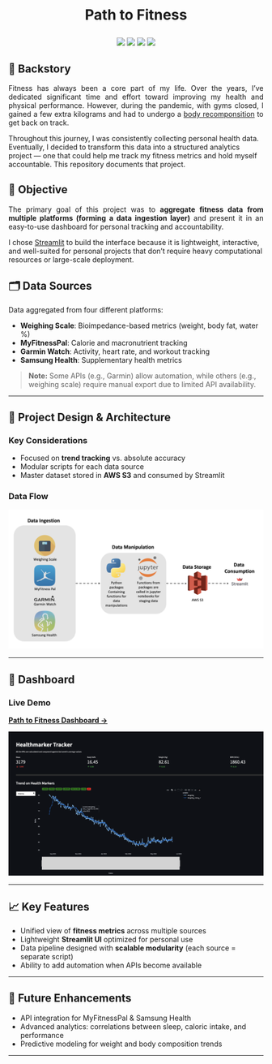 


# <p align="center">Path to Fitness
<p align="center"> <img src="https://img.shields.io/badge/Platform-Streamlit-FF4B4B?style=for-the-badge&logo=streamlit&logoColor=white" /> <img src="https://img.shields.io/badge/Cloud-AWS%20S3-FF9900?style=for-the-badge&logo=amazon-aws&logoColor=white" /> <img src="https://img.shields.io/badge/Data%20Sources-Multiple-00BFFF?style=for-the-badge&logo=databricks&logoColor=white" /> <img src="https://img.shields.io/badge/Status-Personal%20Project-7B2FF7?style=for-the-badge" /> </p>


<h2>🌟 Backstory</h2>
<p align="justify"> Fitness has always been a core part of my life. Over the years, I’ve dedicated significant time and effort toward improving my health and physical performance. However, during the pandemic, with gyms closed, I gained a few extra kilograms and had to undergo a <a href="https://www.healthline.com/nutrition/body-recomposition">body recomponsition</a> to get back on track.

Throughout this journey, I was consistently collecting personal health data. Eventually, I decided to transform this data into a structured analytics project — one that could help me track my fitness metrics and hold myself accountable. This repository documents that project.</p>




<h2>🎯 Objective</h2>
<p align="justify">The primary goal of this project was to <b>aggregate fitness data from multiple platforms (forming a data ingestion layer)</b> and present it in an easy-to-use dashboard for personal tracking and accountability.

I chose <a href="https://https://streamlit.io">Streamlit</a> to build the interface because it is lightweight, interactive, and well-suited for personal projects that don’t require heavy computational resources or large-scale deployment.</p> 



<h2>🗂 Data Sources</h2>
<p align="justify">Data aggregated from four different platforms:</p>
<ul>
  <li><b>Weighing Scale</b>: Bioimpedance-based metrics (weight, body fat, water %)</li>
  <li><b>MyFitnessPal</b>: Calorie and macronutrient tracking</li>
  <li><b>Garmin Watch</b>: Activity, heart rate, and workout tracking</li>
  <li><b>Samsung Health</b>: Supplementary health metrics</li>
</ul>

<blockquote>
<b>Note:</b> Some APIs (e.g., Garmin) allow automation, while others (e.g., weighing scale) require manual export due to limited API availability.
</blockquote>

<hr/>

<h2>🧠 Project Design & Architecture</h2>

<h3>Key Considerations</h3>
<ul>
  <li>Focused on <b>trend tracking</b> vs. absolute accuracy</li>
  <li>Modular scripts for each data source</li>
  <li>Master dataset stored in <b>AWS S3</b> and consumed by Streamlit</li>
</ul>

<h3>Data Flow</h3>
<p align="center">
  <img src="https://github.com/jayrajparmar009/path_to_fitness/blob/main/Logos/flow_pic.png" width="900" alt="Data Flow Diagram"/>
</p>

<hr/>

<h2>🚀 Dashboard</h2>

<h3>Live Demo</h3>
<p>
<a href="https://pathtofitness.streamlit.app/"><b>Path to Fitness Dashboard →</b></a>
</p>

<p align="center">
  <img src="https://github.com/jayrajparmar009/path_to_fitness/blob/main/Logos/dashboard_pic.png" width="900" alt="Dashboard Screenshot"/>
</p>

<hr/>

<h2>📈 Key Features</h2>
<ul>
  <li>Unified view of <b>fitness metrics</b> across multiple sources</li>
  <li>Lightweight <b>Streamlit UI</b> optimized for personal use</li>
  <li>Data pipeline designed with <b>scalable modularity</b> (each source = separate script)</li>
  <li>Ability to add automation when APIs become available</li>
</ul>

<hr/>

<h2>🔮 Future Enhancements</h2>
<ul>
  <li>API integration for MyFitnessPal & Samsung Health</li>
  <li>Advanced analytics: correlations between sleep, caloric intake, and performance</li>
  <li>Predictive modeling for weight and body composition trends</li>
</ul>

<hr/>





